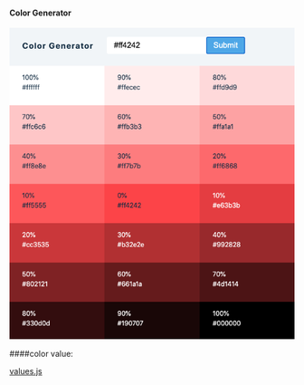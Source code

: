 #### Color Generator

<img src="colorGenerator.png" />

####color value:

[values.js](https://github.com/noeldelgado/values.js)
